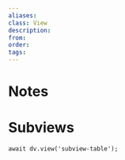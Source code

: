 ```yaml
---
aliases:
class: View
description:
from:
order:
tags:
---
```

# Notes

# Subviews

```dataviewjs
await dv.view('subview-table');
```

